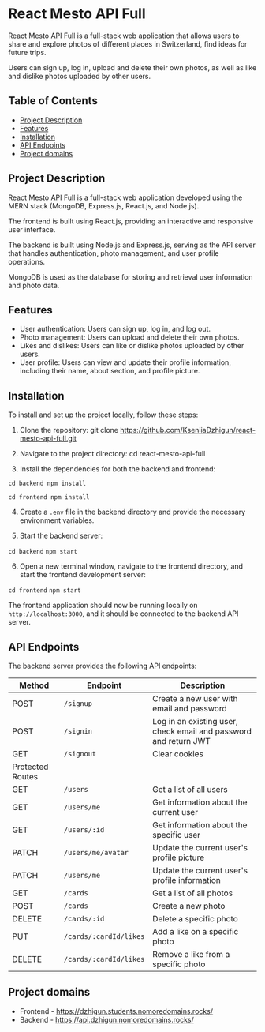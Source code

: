 # React Mesto API Full

React Mesto API Full is a full-stack web application that allows users to share and explore photos of different places in Switzerland, find ideas for future trips.

Users can sign up, log in, upload and delete their own photos, as well as like and dislike photos uploaded by other users.

## Table of Contents

- [Project Description](#project-description)
- [Features](#features)
- [Installation](#installation)
- [API Endpoints](#api-endpoints)
- [Project domains](#project-domains)

## Project Description

React Mesto API Full is a full-stack web application developed using the MERN stack (MongoDB, Express.js, React.js, and Node.js).

The frontend is built using React.js, providing an interactive and responsive user interface. 

The backend is built using Node.js and Express.js, serving as the API server that handles authentication, photo management, and user profile operations. 

MongoDB is used as the database for storing and retrieval user information and photo data.

## Features

- User authentication: Users can sign up, log in, and log out.
- Photo management: Users can upload and delete their own photos.
- Likes and dislikes: Users can like or dislike photos uploaded by other users.
- User profile: Users can view and update their profile information, including their name, about section, and profile picture.

## Installation

To install and set up the project locally, follow these steps:

1. Clone the repository:
git clone https://github.com/KseniiaDzhigun/react-mesto-api-full.git

2. Navigate to the project directory:
cd react-mesto-api-full

3. Install the dependencies for both the backend and frontend:

  `cd backend
  npm install`

  `cd frontend
  npm install`

4. Create a `.env` file in the backend directory and provide the necessary environment variables. 

5. Start the backend server:

  `cd backend`
  `npm start`

6. Open a new terminal window, navigate to the frontend directory, and start the frontend development server:

  `cd frontend`
  `npm start`

The frontend application should now be running locally on `http://localhost:3000`, and it should be connected to the backend API server.

## API Endpoints

The backend server provides the following API endpoints:

|Method|Endpoint|Description|
|-|-|-|
|POST|`/signup`|Create a new user with email and password|
|POST|`/signin`|Log in an existing user, check email and password and return JWT|
|GET|`/signout`|Clear cookies|
|Protected Routes|
|GET|`/users`|Get a list of all users|
|GET|`/users/me`|Get information about the current user|
|GET|`/users/:id`|Get information about the specific user|
|PATCH|`/users/me/avatar`|Update the current user's profile picture|
|PATCH|`/users/me`|Update the current user's profile information|
|GET|`/cards`|Get a list of all photos|
|POST|`/cards`|Create a new photo|
|DELETE|`/cards/:id`|Delete a specific photo|
|PUT|`/cards/:cardId/likes`|Add a like on a specific photo|
|DELETE|`/cards/:cardId/likes`|Remove a like from a specific photo|

## Project domains
- Frontend - https://dzhigun.students.nomoredomains.rocks/
- Backend - https://api.dzhigun.nomoredomains.rocks/
